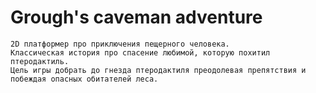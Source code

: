 # Grough's caveman adventure
	2D платформер про приключения пещерного человека. 
	Классическая история про спасение любимой, которую похитил птеродактиль. 
	Цель игры добрать до гнезда птеродактиля преодолевая препятствия и побеждая опасных обитателей леса.
